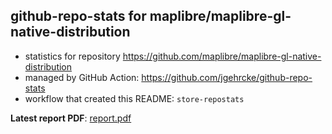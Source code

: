 ## github-repo-stats for maplibre/maplibre-gl-native-distribution

- statistics for repository https://github.com/maplibre/maplibre-gl-native-distribution
- managed by GitHub Action: https://github.com/jgehrcke/github-repo-stats
- workflow that created this README: `store-repostats`

**Latest report PDF**: [report.pdf](https://github.com/maplibre/repo-stats/raw/github-repo-stats/maplibre/maplibre-gl-native-distribution/latest-report/report.pdf)

